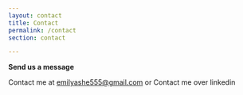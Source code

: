 ```yaml
---
layout: contact
title: Contact
permalink: /contact
section: contact

---
```


**Send us a message**

Contact me at emilyashe555@gmail.com
or
Contact me over linkedin
